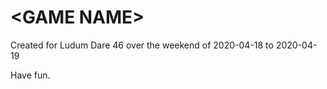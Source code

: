 # \<GAME NAME\> #

Created for Ludum Dare 46 over the weekend of 2020-04-18 to 2020-04-19

Have fun.